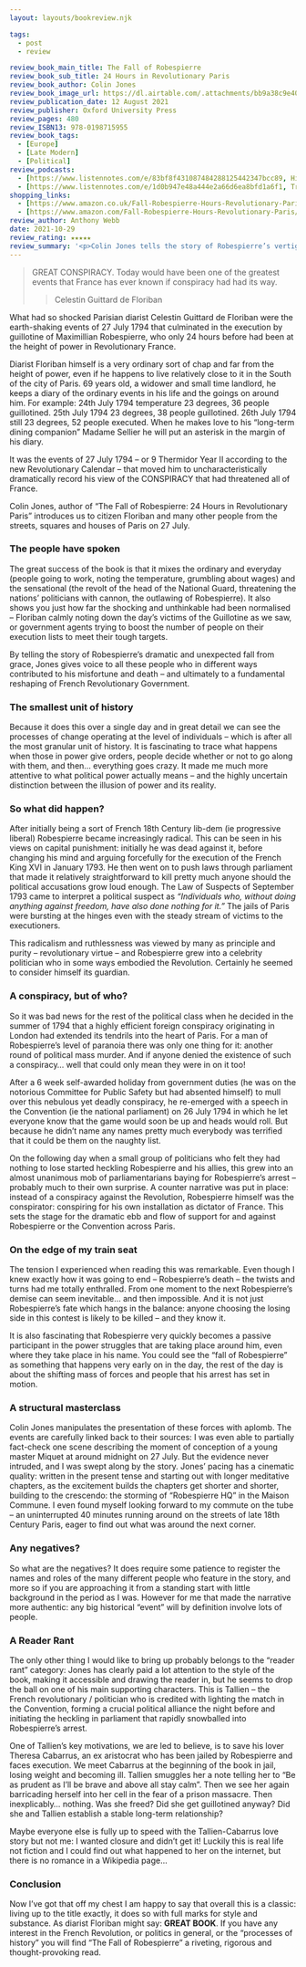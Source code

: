 ```yaml
---
layout: layouts/bookreview.njk

tags:
  - post
  - review

review_book_main_title: The Fall of Robespierre
review_book_sub_title: 24 Hours in Revolutionary Paris
review_book_author: Colin Jones
review_book_image_url: https://dl.airtable.com/.attachments/bb9a38c9e407b7b89712973dfb17116d/14366400/0198715951.02._SCL_.jpg
review_publication_date: 12 August 2021
review_publisher: Oxford University Press
review_pages: 480
review_ISBN13: 978-0198715955
review_book_tags:
  - [Europe]
  - [Late Modern]
  - [Political]
review_podcasts:
  - [https://www.listennotes.com/e/83bf8f431087484288125442347bcc89, History Extra podcast, Robespierre’s brutal downfall]
  - [https://www.listennotes.com/e/1d0b947e48a444e2a66d6ea8bfd1a6f1, Travels Through Time, Colin Jones The Fall of Robespierre (1794)]
shopping_links:
  - [https://www.amazon.co.uk/Fall-Robespierre-Hours-Revolutionary-Paris/dp/0198715951/, Amazon UK, Amazon UK book link]
  - [https://www.amazon.com/Fall-Robespierre-Hours-Revolutionary-Paris/dp/0198715951/, Amazon US, Amazon UK book link]
review_author: Anthony Webb
date: 2021-10-29
review_rating: ★★★★★
review_summary: '<p>Colin Jones tells the story of Robespierre’s vertiginous fall over the course of a single day: from the voice of the Revolution to its victim. It is fascinating to trace what happens when those in power give orders, people decide whether or not to go along with them, and then… everything goes crazy.</p><p>If you have any interest in the French Revolution, or politics in general, or the “processes of history” you will find The Fall of Robespierre a riveting, rigorous and thought-provoking read.</p>'
---
```

>GREAT CONSPIRACY. Today would have been one of the greatest events that France has ever known if conspiracy had had its way.
>>
>>Celestin Guittard de Floriban

What had so shocked Parisian diarist Celestin Guittard de Floriban were the earth-shaking events of 27 July 1794 that culminated in the execution by guillotine of Maximillian Robespierre, who only 24 hours before had been at the height of power in Revolutionary France.

Diarist Floriban himself is a very ordinary sort of chap and far from the height of power, even if he happens to live relatively close to it in the South of the city of Paris. 69 years old, a widower and small time landlord, he keeps a diary of the ordinary events in his life and the goings on around him. For example: 24th July 1794 temperature 23 degrees, 36 people guillotined. 25th July 1794 23 degrees, 38 people guillotined. 26th July 1794 still 23 degrees, 52 people executed. When he makes love to his “long-term dining companion” Madame Sellier he will put an asterisk in the margin of his diary.

It was the events of 27 July 1794 – or 9 Thermidor Year II according to the new Revolutionary Calendar – that moved him to uncharacteristically dramatically record his view of the CONSPIRACY that had threatened all of France.

Colin Jones, author of “The Fall of Robespierre: 24 Hours in Revolutionary Paris” introduces us to citizen Floriban and many other people from the streets, squares and houses of Paris on 27 July.

### The people have spoken

The great success of the book is that it mixes the ordinary and everyday (people going to work, noting the temperature, grumbling about wages) and the sensational (the revolt of the head of the National Guard, threatening the nations’ politicians with cannon, the outlawing of Robespierre). It also shows you just how far the shocking and unthinkable had been normalised – Floriban calmly noting down the day’s victims of the Guillotine as we saw, or government agents trying to boost the number of people on their execution lists to meet their tough targets.

By telling the story of Robespierre’s dramatic and unexpected fall from grace, Jones gives voice to all these people who in different ways contributed to his misfortune and death – and ultimately to a fundamental reshaping of French Revolutionary Government.

### The smallest unit of history

Because it does this over a single day and in great detail we can see the processes of change operating at the level of individuals – which is after all the most granular unit of history. It is fascinating to trace what happens when those in power give orders, people decide whether or not to go along with them, and then… everything goes crazy. It made me much more attentive to what political power actually means – and the highly uncertain distinction between the illusion of power and its reality.

### So what did happen?

After initially being a sort of French 18th Century lib-dem (ie progressive liberal) Robespierre became increasingly radical. This can be seen in his views on capital punishment: initially he was dead against it, before changing his mind and arguing forcefully for the execution of the French King XVI in January 1793. He then went on to push laws through parliament that made it relatively straightforward to kill pretty much anyone should the political accusations grow loud enough. The Law of Suspects of September 1793 came to interpret a political suspect as *“Individuals who, without doing anything against freedom, have also done nothing for it.”* The jails of Paris were bursting at the hinges even with the steady stream of victims to the executioners.

This radicalism and ruthlessness was viewed by many as principle and purity – revolutionary virtue – and Robespierre grew into a celebrity politician who in some ways embodied the Revolution. Certainly he seemed to consider himself its guardian.

### A conspiracy, but of who?

So it was bad news for the rest of the political class when he decided in the summer of 1794 that a highly efficient foreign conspiracy originating in London had extended its tendrils into the heart of Paris. For a man of Robespierre’s level of paranoia there was only one thing for it: another round of political mass murder. And if anyone denied the existence of such a conspiracy… well that could only mean they were in on it too!

After a 6 week self-awarded holiday from government duties (he was on the notorious Committee for Public Safety but had absented himself) to mull over this nebulous yet deadly conspiracy, he re-emerged with a speech in the Convention (ie the national parliament) on 26 July 1794 in which he let everyone know that the game would soon be up and heads would roll. But because he didn’t name any names pretty much everybody was terrified that it could be them on the naughty list.

On the following day when a small group of politicians who felt they had nothing to lose started heckling Robespierre and his allies, this grew into an almost unanimous mob of parliamentarians baying for Robespierre’s arrest – probably much to their own surprise. A counter narrative was put in place: instead of a conspiracy against the Revolution, Robespierre himself was the conspirator: conspiring for his own installation as dictator of France. This sets the stage for the dramatic ebb and flow of support for and against Robespierre or the Convention across Paris.

### On the edge of my train seat

The tension I experienced when reading this was remarkable. Even though I knew exactly how it was going to end – Robespierre’s death – the twists and turns had me totally enthralled. From one moment to the next Robespierre’s demise can seem inevitable… and then impossible. And it is not just Robespierre’s fate which hangs in the balance: anyone choosing the losing side in this contest is likely to be killed – and they know it.

It is also fascinating that Robespierre very quickly becomes a passive participant in the power struggles that are taking place around him, even where they take place in his name. You could see the “fall of Robespierre” as something that happens very early on in the day, the rest of the day is about the shifting mass of forces and people that his arrest has set in motion.

### A structural masterclass

Colin Jones manipulates the presentation of these forces with aplomb. The events are carefully linked back to their sources: I was even able to partially fact-check one scene describing the moment of conception of a young master Miquet at around midnight on 27 July. But the evidence never intruded, and I was swept along by the story. Jones’ pacing has a cinematic quality: written in the present tense and starting out with longer meditative chapters, as the excitement builds the chapters get shorter and shorter, building to the crescendo: the storming of “Robespierre HQ” in the Maison Commune. I even found myself looking forward to my commute on the tube – an uninterrupted 40 minutes running around on the streets of late 18th Century Paris, eager to find out what was around the next corner.

### Any negatives?

So what are the negatives? It does require some patience to register the names and roles of the many different people who feature in the story, and more so if you are approaching it from a standing start with little background in the period as I was. However for me that made the narrative more authentic: any big historical “event” will by definition involve lots of people.

### A Reader Rant

The only other thing I would like to bring up probably belongs to the “reader rant” category: Jones has clearly paid a lot attention to the style of the book, making it accessible and drawing the reader in, but he seems to drop the ball on one of his main supporting characters. This is Tallien – the French revolutionary / politician who is credited with lighting the match in the Convention, forming a crucial political alliance the night before and initiating the heckling in parliament that rapidly snowballed into Robespierre’s arrest.

One of Tallien’s key motivations, we are led to believe, is to save his lover Theresa Cabarrus, an ex aristocrat who has been jailed by Robespierre and faces execution. We meet Cabarrus at the beginning of the book in jail, losing weight and becoming ill. Tallien smuggles her a note telling her to “Be as prudent as I’ll be brave and above all stay calm”. Then we see her again barricading herself into her cell in the fear of a prison massacre. Then inexplicably… nothing. Was she freed? Did she get guillotined anyway? Did she and Tallien establish a stable long-term relationship?

Maybe everyone else is fully up to speed with the Tallien-Cabarrus love story but not me: I wanted closure and didn’t get it! Luckily this is real life not fiction and I could find out what happened to her on the internet, but there is no romance in a Wikipedia page…

### Conclusion

Now I’ve got that off my chest I am happy to say that overall this is a classic: living up to the title exactly, it does so with full marks for style and substance. As diarist Floriban might say: **GREAT BOOK**. If you have any interest in the French Revolution, or politics in general, or the “processes of history” you will find “The Fall of Robespierre” a riveting, rigorous and thought-provoking read.